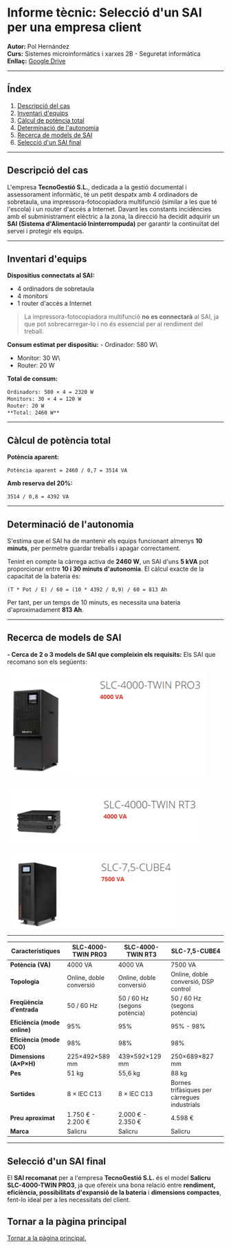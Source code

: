 # Informe tècnic: Selecció d'un SAI per una empresa client

**Autor:** Pol Hernández\
**Curs:** Sistemes microinformàtics i xarxes 2B - Seguretat informàtica\
**Enllaç:** [Google
Drive](https://drive.google.com/drive/u/0/folders/1gxAv-g1949wPHjVZ0O2bhYzN_9W0S1a_)

------------------------------------------------------------------------

## Índex

1.  [Descripció del cas](#descripció-del-cas)
2.  [Inventari d'equips](#inventari-dequips)
3.  [Càlcul de potència total](#càlcul-de-potència-total)
4.  [Determinació de l'autonomia](#determinació-de-lautonomia)
5.  [Recerca de models de SAI](#recerca-de-models-de-sai)
6.  [Selecció d'un SAI final](#selecció-dun-sai-final)

------------------------------------------------------------------------

## Descripció del cas

L'empresa **TecnoGestió S.L.**, dedicada a la gestió documental i
assessorament informàtic, té un petit despatx amb 4 ordinadors de
sobretaula, una impressora-fotocopiadora multifunció (similar a les que
té l'escola) i un router d'accés a Internet.
Davant les constants incidències amb el subministrament elèctric a la
zona, la direcció ha decidit adquirir un **SAI (Sistema d'Alimentació
Ininterrompuda)** per garantir la continuïtat del servei i protegir els
equips.

------------------------------------------------------------------------

## Inventari d'equips

**Dispositius connectats al SAI:**
- 4 ordinadors de sobretaula
- 4 monitors
- 1 router d'accés a Internet

> La impressora-fotocopiadora multifunció **no es connectarà** al SAI,
> ja que pot sobrecarregar-lo i no és essencial per al rendiment del
> treball.

**Consum estimat per dispositiu:** - Ordinador: 580 W\
- Monitor: 30 W\
- Router: 20 W

**Total de consum:**

    Ordinadors: 580 × 4 = 2320 W  
    Monitors: 30 × 4 = 120 W  
    Router: 20 W  
    **Total: 2460 W**

------------------------------------------------------------------------

## Càlcul de potència total

**Potència aparent:**

    Potència aparent = 2460 / 0,7 = 3514 VA

**Amb reserva del 20%:**

    3514 / 0,8 = 4392 VA

------------------------------------------------------------------------

## Determinació de l'autonomia

S'estima que el SAI ha de mantenir els equips funcionant almenys **10
minuts**, per permetre guardar treballs i apagar correctament.

Tenint en compte la càrrega activa de **2460 W**, un SAI d'uns **5 kVA**
pot proporcionar entre **10 i 30 minuts d'autonomia**.
El càlcul exacte de la capacitat de la bateria és:

    (T * Pot / E) / 60 = (10 * 4392 / 0,9) / 60 = 813 Ah

Per tant, per un temps de 10 minuts, es necessita una bateria
d'aproximadament **813 Ah**.

------------------------------------------------------------------------

## Recerca de models de SAI

**- Cerca de 2 o 3 models de SAI que compleixin els requisits:**
Els SAI que recomano son els següents:


![Model 1.](img/Model1.png.png)


![Model 2.](img/Model2.png.png)


![Model 3.](img/Model3.png.png)


  -------------------------------------------------------------------------------
| Característiques                | **SLC-4000-TWIN PRO3** | **SLC-4000-TWIN RT3** | **SLC-7,5-CUBE4** |
|--------------------------------|------------------------|-----------------------|-------------------|
| **Potència (VA)**              | 4000 VA               | 4000 VA              | 7500 VA           |
| **Topologia**                  | Online, doble conversió | Online, doble conversió | Online, doble conversió, DSP control |
| **Freqüència d’entrada**       | 50 / 60 Hz            | 50 / 60 Hz (segons potència) | 50 / 60 Hz (segons potència) |
| **Eficiència (mode online)**   | 95%                   | 95%                  | 95% - 98%         |
| **Eficiència (mode ECO)**      | 98%                   | 98%                  | 98%               |
| **Dimensions (A×P×H)**         | 225×492×589 mm        | 439×592×129 mm       | 250×689×827 mm    |
| **Pes**                        | 51 kg                 | 55,6 kg              | 88 kg             |
| **Sortides**                   | 8 × IEC C13           | 8 × IEC C13          | Bornes trifàsiques per càrregues industrials |
| **Preu aproximat**             | 1.750 € - 2.200 €     | 2.000 € - 2.350 €    | 4.598 €           |
| **Marca**                      | Salicru               | Salicru              | Salicru           |


------------------------------------------------------------------------

## Selecció d'un SAI final

El **SAI recomanat** per a l'empresa **TecnoGestió S.L.** és el model
**Salicru SLC-4000-TWIN PRO3**, ja que ofereix una bona relació entre
**rendiment, eficiència, possibilitats d'expansió de la bateria** i
**dimensions compactes**, fent-lo ideal per a les necessitats del
client.

## Tornar a la pàgina principal
[Tornar a la pàgina principal.](../README.md)
